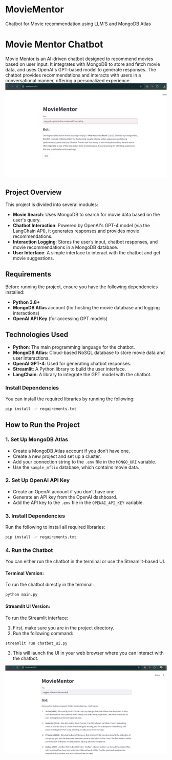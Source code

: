 # MovieMentor
Chatbot for Movie recommendation using LLM'S and MongoDB Atlas

# Movie Mentor Chatbot

Movie Mentor is an AI-driven chatbot designed to recommend movies based on user input. It integrates with MongoDB to store and fetch movie data, and uses OpenAI's GPT-based model to generate responses. The chatbot provides recommendations and interacts with users in a conversational manner, offering a personalized experience.
![MovieMentor](screenshot.png)

## Project Overview

This project is divided into several modules:
- **Movie Search**: Uses MongoDB to search for movie data based on the user's query.
- **Chatbot Interaction**: Powered by OpenAI's GPT-4 model (via the LangChain API), it generates responses and provides movie recommendations.
- **Interaction Logging**: Stores the user’s input, chatbot responses, and movie recommendations in a MongoDB database.
- **User Interface**: A simple interface to interact with the chatbot and get movie suggestions.

## Requirements

Before running the project, ensure you have the following dependencies installed:

- **Python 3.8+**
- **MongoDB Atlas** account (for hosting the movie database and logging interactions)
- **OpenAI API Key** (for accessing GPT models)

## Technologies Used

- **Python**: The main programming language for the chatbot.
- **MongoDB Atlas**: Cloud-based NoSQL database to store movie data and user interactions.
- **OpenAI GPT-4**: Used for generating chatbot responses.
- **Streamlit**: A Python library to build the user interface.
- **LangChain**: A library to integrate the GPT model with the chatbot.

### Install Dependencies

You can install the required libraries by running the following:

```bash
pip install -r requirements.txt
```

## How to Run the Project

### 1. Set Up MongoDB Atlas
- Create a MongoDB Atlas account if you don’t have one.
- Create a new project and set up a cluster.
- Add your connection string to the `.env` file in the `MONGO_URI` variable.
- Use the `sample_mflix` database, which contains movie data.

### 2. Set Up OpenAI API Key
- Create an OpenAI account if you don’t have one.
- Generate an API key from the OpenAI dashboard.
- Add the API key to the `.env` file in the `OPENAI_API_KEY` variable.

### 3. Install Dependencies
Run the following to install all required libraries:

```bash
pip install -r requirements.txt
```

### 4. Run the Chatbot
You can either run the chatbot in the terminal or use the Streamlit-based UI.

#### Terminal Version:
To run the chatbot directly in the terminal:

```bash
python main.py
```

#### Streamlit UI Version:
To run the Streamlit interface:

1. First, make sure you are in the project directory.
2. Run the following command:

```bash
streamlit run chatbot_ui.py
```

3. This will launch the UI in your web browser where you can interact with the chatbot.

![MovieMentor](Screenshot%202025-02-14%20001200.png)

